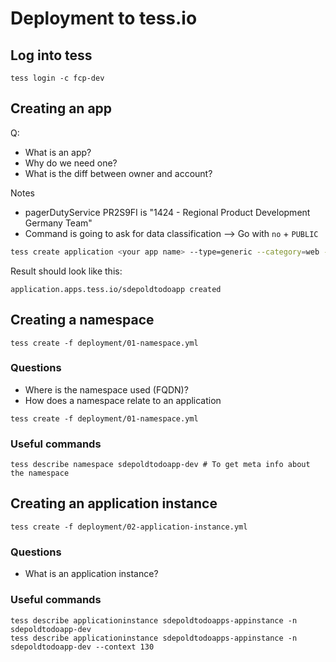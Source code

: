 # Deployment to tess.io

## Log into tess

```
tess login -c fcp-dev
```

## Creating an app

Q:

- What is an app?
- Why do we need one?
- What is the diff between owner and account?

Notes
- pagerDutyService PR2S9FI is "1424 - Regional Product Development Germany Team"
- Command is going to ask for data classification --> Go with `no` + `PUBLIC`

```sh
tess create application <your app name> --type=generic --category=web --owner=<your username> --escalationOwner=<your manager> --account=<your username> --issueTracker=https://jirap.corp.ebay.com/projects/JUSTDE/summary --pagerDutyService=https://ebay-cpt.pagerduty.com/service-directory/PR2S9FI --gitRepo=https://github.corp.ebay.com/sdepold/docker-fe-test
```

Result should look like this:

```
application.apps.tess.io/sdepoldtodoapp created
```

## Creating a namespace

```
tess create -f deployment/01-namespace.yml
```

### Questions

- Where is the namespace used (FQDN)?
- How does a namespace relate to an application

```
tess create -f deployment/01-namespace.yml
```

### Useful commands

```
tess describe namespace sdepoldtodoapp-dev # To get meta info about the namespace
```

## Creating an application instance

```
tess create -f deployment/02-application-instance.yml
```

### Questions

- What is an application instance?

### Useful commands

```
tess describe applicationinstance sdepoldtodoapps-appinstance -n sdepoldtodoapp-dev
tess describe applicationinstance sdepoldtodoapps-appinstance -n sdepoldtodoapp-dev --context 130
```
